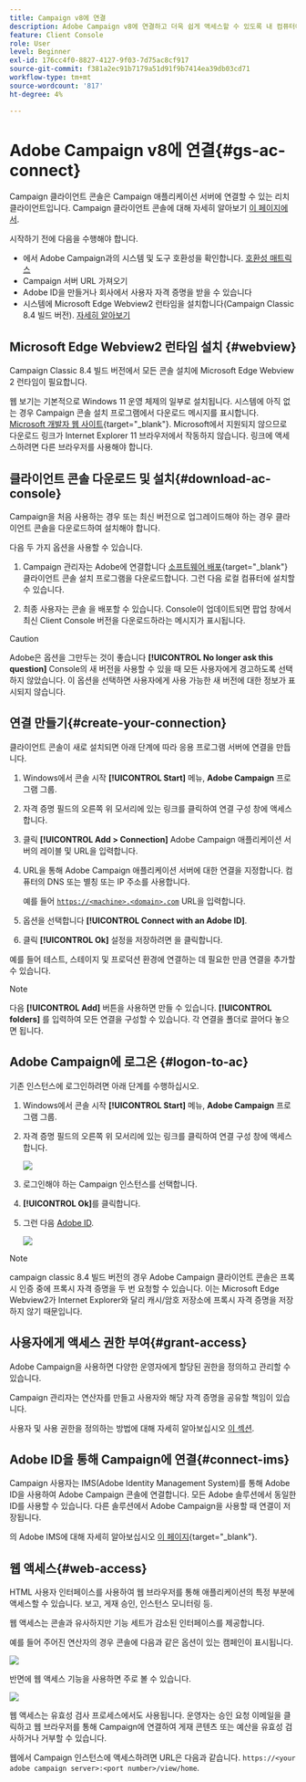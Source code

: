 ```yaml
---
title: Campaign v8에 연결
description: Adobe Campaign v8에 연결하고 더욱 쉽게 액세스할 수 있도록 내 컴퓨터에 콘솔을 설치하는 방법을 알아봅니다.
feature: Client Console
role: User
level: Beginner
exl-id: 176cc4f0-8827-4127-9f03-7d75ac8cf917
source-git-commit: f381a2ec91b7179a51d91f9b7414ea39db03cd71
workflow-type: tm+mt
source-wordcount: '817'
ht-degree: 4%

---
```


# Adobe Campaign v8에 연결{#gs-ac-connect}

Campaign 클라이언트 콘솔은 Campaign 애플리케이션 서버에 연결할 수 있는 리치 클라이언트입니다. Campaign 클라이언트 콘솔에 대해 자세히 알아보기 [이 페이지에서](ac-components.md#presentation-layer).

시작하기 전에 다음을 수행해야 합니다.

* 에서 Adobe Campaign과의 시스템 및 도구 호환성을 확인합니다. [호환성 매트릭스](compatibility-matrix.md)
* Campaign 서버 URL 가져오기
* Adobe ID을 만들거나 회사에서 사용자 자격 증명을 받을 수 있습니다
* 시스템에 Microsoft Edge Webview2 런타임을 설치합니다(Campaign Classic 8.4 빌드 버전). [자세히 알아보기](#webview)

## Microsoft Edge Webview2 런타임 설치 {#webview}

Campaign Classic 8.4 빌드 버전에서 모든 콘솔 설치에 Microsoft Edge Webview 2 런타임이 필요합니다.

웹 보기는 기본적으로 Windows 11 운영 체제의 일부로 설치됩니다. 시스템에 아직 없는 경우 Campaign 콘솔 설치 프로그램에서 다운로드 메시지를 표시합니다. [Microsoft 개발자 웹 사이트](http://www.adobe.com/go/acc-ms-webview2-runtime-download_kr){target="_blank"}. Microsoft에서 지원되지 않으므로 다운로드 링크가 Internet Explorer 11 브라우저에서 작동하지 않습니다. 링크에 액세스하려면 다른 브라우저를 사용해야 합니다.

## 클라이언트 콘솔 다운로드 및 설치{#download-ac-console}

Campaign을 처음 사용하는 경우 또는 최신 버전으로 업그레이드해야 하는 경우 클라이언트 콘솔을 다운로드하여 설치해야 합니다.

다음 두 가지 옵션을 사용할 수 있습니다.

1. Campaign 관리자는 Adobe에 연결합니다 [소프트웨어 배포](https://experience.adobe.com/#/downloads/content/software-distribution/ko/campaign.html){target="_blank"} 클라이언트 콘솔 설치 프로그램을 다운로드합니다. 그런 다음 로컬 컴퓨터에 설치할 수 있습니다.

1. 최종 사용자는 콘솔 을 배포할 수 있습니다. Console이 업데이트되면 팝업 창에서 최신 Client Console 버전을 다운로드하라는 메시지가 표시됩니다.

>[!CAUTION]
>
>Adobe은 옵션을 그만두는 것이 좋습니다 **[!UICONTROL No longer ask this question]** Console의 새 버전을 사용할 수 있을 때 모든 사용자에게 경고하도록 선택하지 않았습니다.  이 옵션을 선택하면 사용자에게 사용 가능한 새 버전에 대한 정보가 표시되지 않습니다.

## 연결 만들기{#create-your-connection}

클라이언트 콘솔이 새로 설치되면 아래 단계에 따라 응용 프로그램 서버에 연결을 만듭니다.

1. Windows에서 콘솔 시작 **[!UICONTROL Start]** 메뉴, **Adobe Campaign** 프로그램 그룹.

1. 자격 증명 필드의 오른쪽 위 모서리에 있는 링크를 클릭하여 연결 구성 창에 액세스합니다.

1. 클릭 **[!UICONTROL Add > Connection]** Adobe Campaign 애플리케이션 서버의 레이블 및 URL을 입력합니다.

1. URL을 통해 Adobe Campaign 애플리케이션 서버에 대한 연결을 지정합니다. 컴퓨터의 DNS 또는 별칭 또는 IP 주소를 사용합니다.

   예를 들어 [`https://<machine>.<domain>.com`](https://myserver.adobe.com) URL을 입력합니다.

1. 옵션을 선택합니다 **[!UICONTROL Connect with an Adobe ID]**.

1. 클릭 **[!UICONTROL Ok]** 설정을 저장하려면 을 클릭합니다.

예를 들어 테스트, 스테이지 및 프로덕션 환경에 연결하는 데 필요한 만큼 연결을 추가할 수 있습니다.

>[!NOTE]
>
>다음 **[!UICONTROL Add]** 버튼을 사용하면 만들 수 있습니다. **[!UICONTROL folders]** 를 입력하여 모든 연결을 구성할 수 있습니다. 각 연결을 폴더로 끌어다 놓으면 됩니다.

## Adobe Campaign에 로그온 {#logon-to-ac}

기존 인스턴스에 로그인하려면 아래 단계를 수행하십시오.

1. Windows에서 콘솔 시작 **[!UICONTROL Start]** 메뉴, **Adobe Campaign** 프로그램 그룹.

1. 자격 증명 필드의 오른쪽 위 모서리에 있는 링크를 클릭하여 연결 구성 창에 액세스합니다.

   ![](assets/connectToCampaign.png)

1. 로그인해야 하는 Campaign 인스턴스를 선택합니다.

1. **[!UICONTROL Ok]**&#x200B;를 클릭합니다.

1. 그런 다음 [Adobe ID](#connect-ims).

   ![](assets/adobeID.png)

>[!NOTE]
>
>campaign classic 8.4 빌드 버전의 경우 Adobe Campaign 클라이언트 콘솔은 프록시 인증 중에 프록시 자격 증명을 두 번 요청할 수 있습니다. 이는 Microsoft Edge Webview2가 Internet Explorer와 달리 캐시/암호 저장소에 프록시 자격 증명을 저장하지 않기 때문입니다.

## 사용자에게 액세스 권한 부여{#grant-access}

Adobe Campaign을 사용하면 다양한 운영자에게 할당된 권한을 정의하고 관리할 수 있습니다.

Campaign 관리자는 연산자를 만들고 사용자와 해당 자격 증명을 공유할 책임이 있습니다.

사용자 및 사용 권한을 정의하는 방법에 대해 자세히 알아보십시오 [이 섹션](gs-permissions.md).


## Adobe ID을 통해 Campaign에 연결{#connect-ims}

Campaign 사용자는 IMS(Adobe Identity Management System)를 통해 Adobe ID을 사용하여 Adobe Campaign 콘솔에 연결합니다. 모든 Adobe 솔루션에서 동일한 ID를 사용할 수 있습니다. 다른 솔루션에서 Adobe Campaign을 사용할 때 연결이 저장됩니다.

의 Adobe IMS에 대해 자세히 알아보십시오 [이 페이지](https://helpx.adobe.com/enterprise/using/identity.html){target="_blank"}.

## 웹 액세스{#web-access}

HTML 사용자 인터페이스를 사용하여 웹 브라우저를 통해 애플리케이션의 특정 부분에 액세스할 수 있습니다. 보고, 게재 승인, 인스턴스 모니터링 등.

웹 액세스는 콘솔과 유사하지만 기능 세트가 감소된 인터페이스를 제공합니다.

예를 들어 주어진 연산자의 경우 콘솔에 다음과 같은 옵션이 있는 캠페인이 표시됩니다.

![](assets/campaign-from-console.png)

반면에 웹 액세스 기능을 사용하면 주로 볼 수 있습니다.

![](assets/campaign-from-web.png)

웹 액세스는 유효성 검사 프로세스에서도 사용됩니다. 운영자는 승인 요청 이메일을 클릭하고 웹 브라우저를 통해 Campaign에 연결하여 게재 콘텐츠 또는 예산을 유효성 검사하거나 거부할 수 있습니다.

웹에서 Campaign 인스턴스에 액세스하려면 URL은 다음과 같습니다.  `https://<your adobe campaign server>:<port number>/view/home`.

